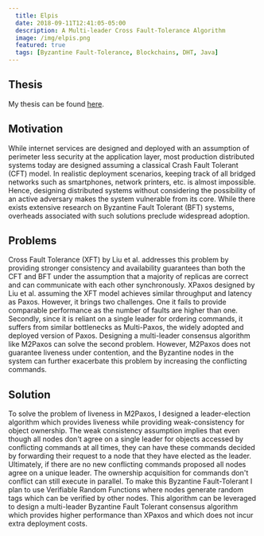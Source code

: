 ```yaml
---
  title: Elpis 
  date: 2018-09-11T12:41:05-05:00
  description: A Multi-leader Cross Fault-Tolerance Algorithm 
  image: /img/elpis.png
  featured: true
  tags: [Byzantine Fault-Tolerance, Blockchains, DHT, Java]
---
```


## Thesis

My thesis can be found [here](http://hdl.handle.net/10919/85049).

## Motivation

While internet services are designed and deployed with an assumption of perimeter less security at the application layer, most production distributed systems today are designed assuming a classical Crash Fault Tolerant (CFT) model. In realistic deployment scenarios, keeping track of all bridged networks such as smartphones, network printers, etc. is almost impossible. Hence, designing distributed systems without considering the possibility of an active adversary makes the system vulnerable from its core. While there exists extensive research on Byzantine Fault Tolerant (BFT) systems, overheads associated with such solutions preclude widespread adoption.

## Problems

Cross Fault Tolerance (XFT) by Liu et al. addresses this problem by providing stronger consistency and availability guarantees than both the CFT and BFT under the assumption that a majority of replicas are correct and can communicate with each other synchronously. XPaxos designed by Liu et al. assuming the XFT model achieves similar throughput and latency as Paxos. However, it brings two challenges. One it fails to provide comparable performance as the number of faults are higher than one. Secondly, since it is reliant on a single leader for ordering commands, it suffers from similar bottlenecks as Multi-Paxos, the widely adopted and deployed version of Paxos. Designing a multi-leader consensus algorithm like M2Paxos can solve the second problem. However, M2Paxos does not guarantee liveness under contention, and the Byzantine nodes in the system can further exacerbate this problem by increasing the conflicting commands.

## Solution

To solve the problem of liveness in M2Paxos, I designed a leader-election algorithm which provides liveness while providing weak-consistency for object ownership. The weak consistency assumption implies that even though all nodes don't agree on a single leader for objects accessed by conflicting commands at all times, they can have these commands decided by forwarding their request to a node that they have elected as the leader. Ultimately, if there are no new conflicting commands proposed all nodes agree on a unique leader. The ownership acquisition for commands don't conflict can still execute in parallel. To make this Byzantine Fault-Tolerant I plan to use Verifiable Random Functions where nodes generate random tags which can be verified by other nodes. This algorithm can be leveraged to design a multi-leader Byzantine Fault Tolerant consensus algorithm which provides higher performance than XPaxos and which does not incur extra deployment costs.